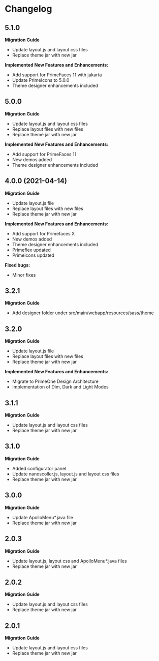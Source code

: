 # Changelog

## 5.1.0

**Migration Guide**

- Update layout.js and layout css files
- Replace theme jar with new jar

**Implemented New Features and Enhancements:**

- Add support for PrimeFaces 11 with jakarta
- Update PrimeIcons to 5.0.0
- Theme designer enhancements included

## 5.0.0

**Migration Guide**

- Update layout.js and layout css files
- Replace layout files with new files
- Replace theme jar with new jar

**Implemented New Features and Enhancements:**

- Add support for PrimeFaces 11
- New demos added
- Theme designer enhancements included

## 4.0.0 (2021-04-14)

**Migration Guide**

- Update layout.js file
- Replace layout files with new files
- Replace theme jar with new jar

**Implemented New Features and Enhancements:**

- Add support for Primefaces X
- New demos added
- Theme designer enhancements included
- Primeflex updated
- Primeicons updated

**Fixed bugs:**

- Minor fixes

## 3.2.1

**Migration Guide**

- Add designer folder under src/main/webapp/resources/sass/theme

## 3.2.0

**Migration Guide**

- Update layout.js file
- Replace layout files with new files
- Replace theme jar with new jar

**Implemented New Features and Enhancements:**

- Migrate to PrimeOne Design Architecture
- Implementation of Dim, Dark and Light Modes

## 3.1.1

**Migration Guide**

- Update layout.js and layout css files
- Replace theme jar with new jar

## 3.1.0

**Migration Guide**

- Added configurator panel
- Update nanoscoller.js, layout.js and layout css files
- Replace theme jar with new jar

## 3.0.0

**Migration Guide**

- Update ApolloMenu*.java file
- Replace theme jar with new jar

## 2.0.3

**Migration Guide**

- Update layout.js, layout css and ApolloMenu*.java files
- Replace theme jar with new jar

## 2.0.2

**Migration Guide**

- Update layout.js and layout css files
- Replace theme jar with new jar

## 2.0.1

**Migration Guide**

- Update layout.js and layout css files
- Replace theme jar with new jar
